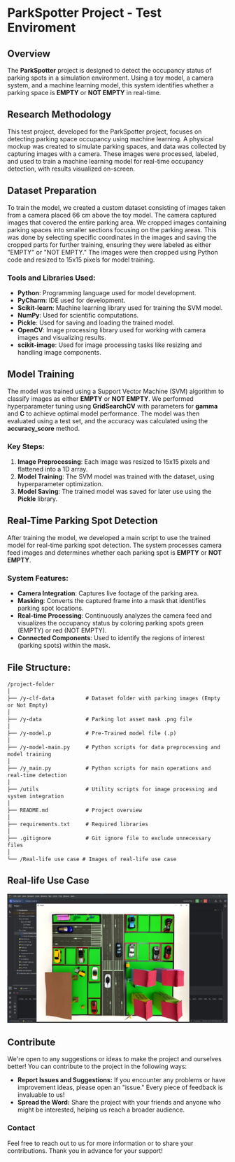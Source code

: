 
# ParkSpotter Project - Test Enviroment

## Overview
The **ParkSpotter** project is designed to detect the occupancy status of parking spots in a simulation environment. Using a toy model, a camera system, and a machine learning model, this system identifies whether a parking space is **EMPTY** or **NOT EMPTY** in real-time.

## Research Methodology
This test project, developed for the ParkSpotter project, focuses on detecting parking space occupancy using machine learning. A physical mockup was created to simulate parking spaces, and data was collected by capturing images with a camera. These images were processed, labeled, and used to train a machine learning model for real-time occupancy detection, with results visualized on-screen.

## Dataset Preparation
To train the model, we created a custom dataset consisting of images taken from a camera placed 66 cm above the toy model. 
The camera captured images that covered the entire parking area.
We cropped images containing parking spaces into smaller sections focusing on the parking areas. 
This was done by selecting specific coordinates in the images and saving the cropped parts for further training, ensuring they were labeled as either "EMPTY" or "NOT EMPTY."
The images were then cropped using Python code and resized to 15x15 pixels for model training.

### Tools and Libraries Used:
- **Python**: Programming language used for model development.
- **PyCharm**: IDE used for development.
- **Scikit-learn**: Machine learning library used for training the SVM model.
- **NumPy**: Used for scientific computations.
- **Pickle**: Used for saving and loading the trained model.
- **OpenCV**: Image processing library used for working with camera images and visualizing results.
- **scikit-image**: Used for image processing tasks like resizing and handling image components.

## Model Training
The model was trained using a Support Vector Machine (SVM) algorithm to classify images as either **EMPTY** or **NOT EMPTY**. We performed hyperparameter tuning using **GridSearchCV** with parameters for **gamma** and **C** to achieve optimal model performance. The model was then evaluated using a test set, and the accuracy was calculated using the **accuracy_score** method.

### Key Steps:
1. **Image Preprocessing**: Each image was resized to 15x15 pixels and flattened into a 1D array.
2. **Model Training**: The SVM model was trained with the dataset, using hyperparameter optimization.
3. **Model Saving**: The trained model was saved for later use using the **Pickle** library.

## Real-Time Parking Spot Detection
After training the model, we developed a main script to use the trained model for real-time parking spot detection. The system processes camera feed images and determines whether each parking spot is **EMPTY** or **NOT EMPTY**.

### System Features:
- **Camera Integration**: Captures live footage of the parking area.
- **Masking**: Converts the captured frame into a mask that identifies parking spot locations.
- **Real-time Processing**: Continuously analyzes the camera feed and visualizes the occupancy status by coloring parking spots green (EMPTY) or red (NOT EMPTY).
- **Connected Components**: Used to identify the regions of interest (parking spots) within the mask.

## File Structure:
```
/project-folder
│
├── /y-clf-data          # Dataset folder with parking images (Empty or Not Empty)
│
├── /y-data              # Parking lot asset mask .png file
│
├── /y-model.p           # Pre-Trained model file (.p)
│
├── /y-model-main.py     # Python scripts for data preprocessing and model training
│
├── /y_main.py           # Python scripts for main operations and real-time detection
│
├── /utils               # Utility scripts for image processing and system integration
│
├── README.md            # Project overview 
│
├── requirements.txt     # Required libraries
│
├── .gitignore           # Git ignore file to exclude unnecessary files
│
└── /Real-life use case # Images of real-life use case
```

## Real-life Use Case
![image alt](https://github.com/YasinEfeee/ParkSpotter_PreTest_Enviroment/blob/acf2c54068d9aed24bbe0c322e40e0499544ca7f/Real-life%20use%20cases/Runing%20example.JPEG)


## Contribute

We're open to any suggestions or ideas to make the project and ourselves better! You can contribute to the project in the following ways:

- **Report Issues and Suggestions:** If you encounter any problems or have improvement ideas, please open an "issue." Every piece of feedback is invaluable to us!
- **Spread the Word:** Share the project with your friends and anyone who might be interested, helping us reach a broader audience.

### Contact

Feel free to reach out to us for more information or to share your contributions. Thank you in advance for your support!
